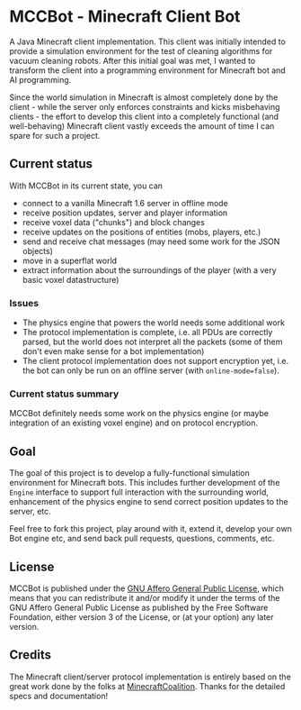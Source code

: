 # MCCBot - Minecraft Client Bot
A Java Minecraft client implementation. This client was initially intended to provide a simulation environment for the test of cleaning algorithms for vacuum cleaning robots. After this initial goal was met, I wanted to transform the client into a programming environment for Minecraft bot and AI programming.

Since the world simulation in Minecraft is almost completely done by the client - while the server only enforces constraints and kicks misbehaving clients - the effort to develop this client into a completely functional (and well-behaving) Minecraft client vastly exceeds the amount of time I can spare for such a project.

## Current status
With MCCBot in its current state, you can

- connect to a vanilla Minecraft 1.6 server in offline mode
- receive position updates, server and player information
- receive voxel data ("chunks") and block changes
- receive updates on the positions of entities (mobs, players, etc.)
- send and receive chat messages (may need some work for the JSON objects)
- move in a superflat world
- extract information about the surroundings of the player (with a very basic voxel datastructure)

### Issues
- The physics engine that powers the world needs some additional work
- The protocol implementation is complete, i.e. all PDUs are correctly parsed, but the world does not interpret all the packets (some of them don't even make sense for a bot implementation)
- The client protocol implementation does not support encryption yet, i.e. the bot can only be run on an offline server (with `online-mode=false`).

### Current status summary
MCCBot definitely needs some work on the physics engine (or maybe integration of an existing voxel engine) and on protocol encryption.

## Goal
The goal of this project is to develop a fully-functional simulation environment for Minecraft bots. This includes further development of the `Engine` interface to support full interaction with the surrounding world, enhancement of the physics engine to send correct position updates to the server, etc.

Feel free to fork this project, play around with it, extend it, develop your own Bot engine etc, and send back pull requests, questions, comments, etc.

## License
MCCBot is published under the [GNU Affero General Public License](http://www.gnu.org/licenses/agpl-3.0.html), which means that you can redistribute it and/or modify it under the terms of the GNU Affero General Public License as published by the Free Software Foundation, either version 3 of the License, or (at your option) any later version.

## Credits
The Minecraft client/server protocol implementation is entirely based on the great work done by the folks at [MinecraftCoalition](http://wiki.vg). Thanks for the detailed specs and documentation!
